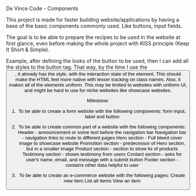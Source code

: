 De Vince Code - Components

This project is made for faster building website/applications by having a base of the basic components commonly used. Like buttons, input fields.

The goal is to be able to prepare the recipes to be used in the website at first glance, even before making the whole project with KISS principle (Keep It Short & Simple).

Example, after defining the looks of the button to be used, then I can add all the styles to the button tag. That way, by the time I use the <button>, it already has the style, with the interaction state of the element. This should make the HTML feel more native with lesser tracking on class names. Also, it makes all of the elements uniform. This may be limited to websites with uniform UI, and might be hard to use for niche websites like showcase websites.


Milestone:
1. To be able to create a form website with the following components:
form input, label and button

2. To be able to create common part of a website with the following components:
Header - announcement or some text before the navigation bar
Navigation bar - navigation links to route to different pages
Hero section - Full bleed cover image to showcase website
Promotion section - predecessor of Hero section, but in a smaller image
Product section - section to show lis of products
Testimony section - shows testimony from users
Contact section - asks for user's name, email, and message with a submit button
Footer section - contains other data helpful to user





3. To be able to create an e-commerce website with the following pages:
Create new item
List all items
View an item

